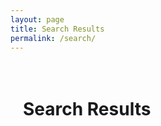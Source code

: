```yaml
---
layout: page
title: Search Results
permalink: /search/
---
```


<div class="search-results">
  <h1>Search Results</h1>
  <div id="search-results-container"></div>
</div>

<script>
// Get search query from URL
const urlParams = new URLSearchParams(window.location.search);
const query = urlParams.get('query');

if (query) {
  // Fetch search.json
  fetch('/search.json')
    .then(response => response.json())
    .then(data => {
      const results = data.docs.filter(item => 
        item.title.toLowerCase().includes(query.toLowerCase()) || 
        (item.content && item.content.toLowerCase().includes(query.toLowerCase()))
      );
      
      const container = document.getElementById('search-results-container');
      
      if (results.length === 0) {
        container.innerHTML = `<p>No results found for "${query}"</p>`;
      } else {
        container.innerHTML = `
          <p>Showing results for "${query}":</p>
          <ul class="search-results-list">
            ${results.map(item => `
              <li>
                <a href="${item.url}">${item.title}</a>
                <div class="search-snippet">${getSnippet(item.content, query)}</div>
              </li>
            `).join('')}
          </ul>
        `;
      }
    });
}

function getSnippet(content, query) {
  if (!content) return '';
  const start = Math.max(0, content.toLowerCase().indexOf(query.toLowerCase()) - 50);
  return '...' + content.substr(start, 150) + '...';
}
</script>

<style>
.search-results {
  max-width: 800px;
  margin: 0 auto;
  padding: 20px;
}
.search-results-list li {
  margin-bottom: 20px;
}
.search-snippet {
  color: #666;
  font-size: 0.9em;
}
</style>
